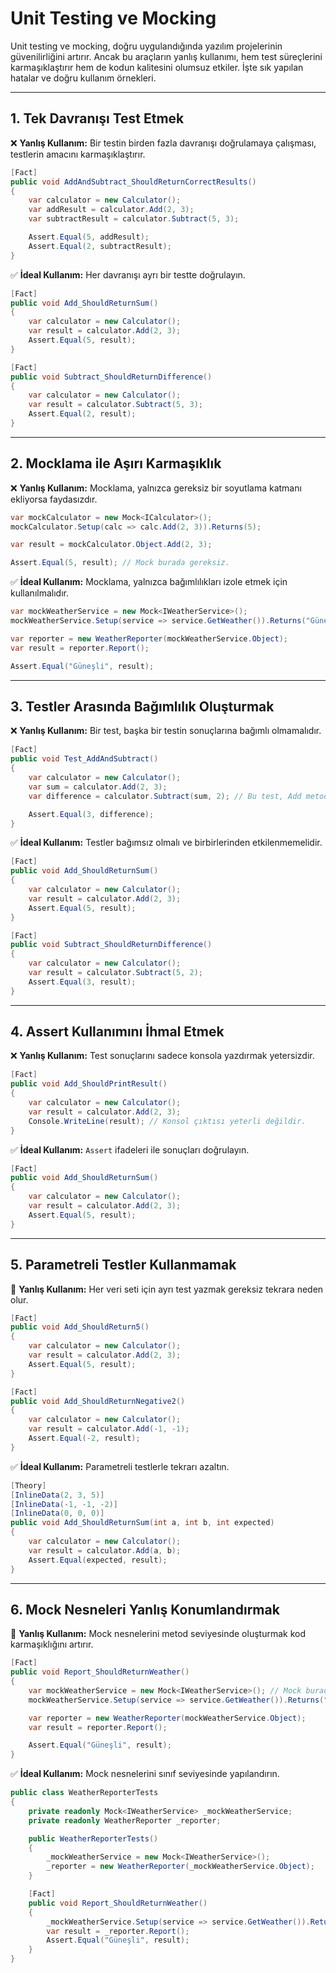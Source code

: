 # Unit Testing ve Mocking

Unit testing ve mocking, doğru uygulandığında yazılım projelerinin güvenilirliğini artırır. Ancak bu araçların yanlış kullanımı, hem test süreçlerini karmaşıklaştırır hem de kodun kalitesini olumsuz etkiler. İşte sık yapılan hatalar ve doğru kullanım örnekleri.

---

## 1. Tek Davranışı Test Etmek

❌ **Yanlış Kullanım:** Bir testin birden fazla davranışı doğrulamaya çalışması, testlerin amacını karmaşıklaştırır.

```csharp
[Fact]
public void AddAndSubtract_ShouldReturnCorrectResults()
{
    var calculator = new Calculator();
    var addResult = calculator.Add(2, 3);
    var subtractResult = calculator.Subtract(5, 3);

    Assert.Equal(5, addResult);
    Assert.Equal(2, subtractResult);
}
```

✅ **İdeal Kullanım:** Her davranışı ayrı bir testte doğrulayın.

```csharp
[Fact]
public void Add_ShouldReturnSum()
{
    var calculator = new Calculator();
    var result = calculator.Add(2, 3);
    Assert.Equal(5, result);
}

[Fact]
public void Subtract_ShouldReturnDifference()
{
    var calculator = new Calculator();
    var result = calculator.Subtract(5, 3);
    Assert.Equal(2, result);
}
```

---

## 2. Mocklama ile Aşırı Karmaşıklık

❌ **Yanlış Kullanım:** Mocklama, yalnızca gereksiz bir soyutlama katmanı ekliyorsa faydasızdır.

```csharp
var mockCalculator = new Mock<ICalculator>();
mockCalculator.Setup(calc => calc.Add(2, 3)).Returns(5);

var result = mockCalculator.Object.Add(2, 3);

Assert.Equal(5, result); // Mock burada gereksiz.
```

✅ **İdeal Kullanım:** Mocklama, yalnızca bağımlılıkları izole etmek için kullanılmalıdır.

```csharp
var mockWeatherService = new Mock<IWeatherService>();
mockWeatherService.Setup(service => service.GetWeather()).Returns("Güneşli");

var reporter = new WeatherReporter(mockWeatherService.Object);
var result = reporter.Report();

Assert.Equal("Güneşli", result);
```
---

## 3. Testler Arasında Bağımlılık Oluşturmak

❌ **Yanlış Kullanım:** Bir test, başka bir testin sonuçlarına bağımlı olmamalıdır.

```csharp
[Fact]
public void Test_AddAndSubtract()
{
    var calculator = new Calculator();
    var sum = calculator.Add(2, 3);
    var difference = calculator.Subtract(sum, 2); // Bu test, Add metoduna bağımlıdır.

    Assert.Equal(3, difference);
}
```

✅ **İdeal Kullanım:** Testler bağımsız olmalı ve birbirlerinden etkilenmemelidir.

```csharp
[Fact]
public void Add_ShouldReturnSum()
{
    var calculator = new Calculator();
    var result = calculator.Add(2, 3);
    Assert.Equal(5, result);
}

[Fact]
public void Subtract_ShouldReturnDifference()
{
    var calculator = new Calculator();
    var result = calculator.Subtract(5, 2);
    Assert.Equal(3, result);
}
```

---

## 4. Assert Kullanımını İhmal Etmek

❌ **Yanlış Kullanım:** Test sonuçlarını sadece konsola yazdırmak yetersizdir.

```csharp
[Fact]
public void Add_ShouldPrintResult()
{
    var calculator = new Calculator();
    var result = calculator.Add(2, 3);
    Console.WriteLine(result); // Konsol çıktısı yeterli değildir.
}
```

✅ **İdeal Kullanım:** `Assert` ifadeleri ile sonuçları doğrulayın.

```csharp
[Fact]
public void Add_ShouldReturnSum()
{
    var calculator = new Calculator();
    var result = calculator.Add(2, 3);
    Assert.Equal(5, result);
}
```

---

## 5. Parametreli Testler Kullanmamak

🔴 **Yanlış Kullanım:** Her veri seti için ayrı test yazmak gereksiz tekrara neden olur.

```csharp
[Fact]
public void Add_ShouldReturn5()
{
    var calculator = new Calculator();
    var result = calculator.Add(2, 3);
    Assert.Equal(5, result);
}

[Fact]
public void Add_ShouldReturnNegative2()
{
    var calculator = new Calculator();
    var result = calculator.Add(-1, -1);
    Assert.Equal(-2, result);
}
```

✅ **İdeal Kullanım:** Parametreli testlerle tekrarı azaltın.

```csharp
[Theory]
[InlineData(2, 3, 5)]
[InlineData(-1, -1, -2)]
[InlineData(0, 0, 0)]
public void Add_ShouldReturnSum(int a, int b, int expected)
{
    var calculator = new Calculator();
    var result = calculator.Add(a, b);
    Assert.Equal(expected, result);
}
```

---

## 6. Mock Nesneleri Yanlış Konumlandırmak

🔴 **Yanlış Kullanım:** Mock nesnelerini metod seviyesinde oluşturmak kod karmaşıklığını artırır.

```csharp
[Fact]
public void Report_ShouldReturnWeather()
{
    var mockWeatherService = new Mock<IWeatherService>(); // Mock burada oluşturulmuş
    mockWeatherService.Setup(service => service.GetWeather()).Returns("Güneşli");

    var reporter = new WeatherReporter(mockWeatherService.Object);
    var result = reporter.Report();

    Assert.Equal("Güneşli", result);
}
```

✅ **İdeal Kullanım:** Mock nesnelerini sınıf seviyesinde yapılandırın.

```csharp
public class WeatherReporterTests
{
    private readonly Mock<IWeatherService> _mockWeatherService;
    private readonly WeatherReporter _reporter;

    public WeatherReporterTests()
    {
        _mockWeatherService = new Mock<IWeatherService>();
        _reporter = new WeatherReporter(_mockWeatherService.Object);
    }

    [Fact]
    public void Report_ShouldReturnWeather()
    {
        _mockWeatherService.Setup(service => service.GetWeather()).Returns("Güneşli");
        var result = _reporter.Report();
        Assert.Equal("Güneşli", result);
    }
}
```